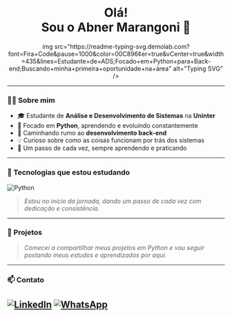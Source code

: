 <h1 align="center">Olá!<br>Sou o Abner Marangoni 👋</h1>

<p align="center">
img src="https://readme-typing-svg.demolab.com?font=Fira+Code&pause=1000&color=00C896&center=true&vCenter=true&width=435&lines=Estudante+de+ADS;Focado+em+Python+para+Back-end;Buscando+minha+primeira+oportunidade+na+área" alt="Typing SVG" />
</p>

---

### 👨‍🎓 Sobre mim

- 🎓 Estudante de **Análise e Desenvolvimento de Sistemas** na **Uninter**
- 🐍 Focado em **Python**, aprendendo e evoluindo constantemente
- 🎯 Caminhando rumo ao **desenvolvimento back-end**
- 💡 Curioso sobre como as coisas funcionam por trás dos sistemas
- 🔄 Um passo de cada vez, sempre aprendendo e praticando

---

### 🚀 Tecnologias que estou estudando

![Python](https://img.shields.io/badge/Python-FFD43B?style=for-the-badge&logo=python&logoColor=blue)

> *Estou no início da jornada, dando um passo de cada vez com dedicação e consistência.*

---

### 📌 Projetos

> *Comecei a compartilhar meus projetos em Python e vou seguir postando meus estudos e aprendizados por aqui.*

---

### 📫 Contato

[![LinkedIn](https://img.shields.io/badge/LinkedIn-blue?style=for-the-badge&logo=linkedin&logoColor=white)](https://www.linkedin.com/in/abnermarangoni)
[![WhatsApp](https://img.shields.io/badge/WhatsApp-25D366?style=for-the-badge&logo=whatsapp&logoColor=white)](https://wa.me/5511959330092?text=Olá%2C+vim+pelo+seu+GitHub%21)
---
